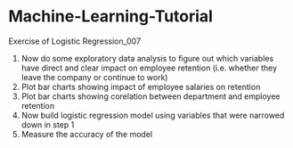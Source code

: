 # Machine-Learning-Tutorial

Exercise of Logistic Regression_007

1. Now do some exploratory data analysis to figure out which variables have direct and clear impact on employee retention (i.e. whether they leave the company or continue to work)
2. Plot bar charts showing impact of employee salaries on retention
3. Plot bar charts showing corelation between department and employee retention
4. Now build logistic regression model using variables that were narrowed down in step 1
5. Measure the accuracy of the model

